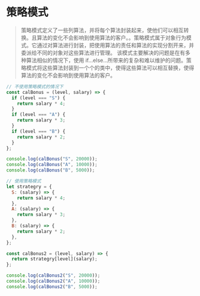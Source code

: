 # 策略模式

> 策略模式定义了一些列算法，并将每个算法封装起来，使他们可以相互转换。且算法的变化不会影响到使用算法的客户。。策略模式属于对象行为模式。它通过对算法进行封装，把使用算法的责任和算法的实现分割开来，并委派给不同的对象对这些算法进行管理。
> 该模式主要解决的问题是在有多种算法相似的情况下，使用 if...else...所带来的复杂和难以维护的问题。策略模式将这些算法封装到一个个的类中，使得这些算法可以相互替换，使得算法的变化不会影响到使用算法的客户。

```javascript
// 不使用策略模式的情况下
const calBonus = (level, salary) => {
  if (level === "S") {
    return salary * 4;
  }
  if (level === "A") {
    return salary * 3;
  }
  if (level === "B") {
    return salary * 2;
  }
};

console.log(calBonus("S", 20000));
console.log(calBonus("A", 10000));
console.log(calBonus("B", 5000));

// 使用策略模式
let strategry = {
  S: (salary) => {
    return salary * 4;
  },
  A: (salary) => {
    return salary * 3;
  },
  B: (salary) => {
    return salary * 2;
  },
};

const calBonus2 = (level, salary) => {
  return strategry[level](salary);
};

console.log(calBonus2("S", 20000));
console.log(calBonus2("A", 10000));
console.log(calBonus2("B", 5000));
```
